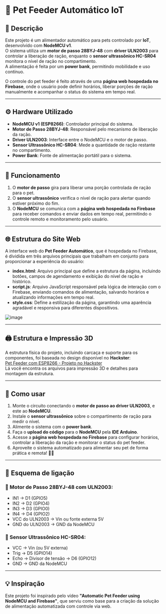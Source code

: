 
# 🐾 Pet Feeder Automático IoT

## 📄 Descrição
Este projeto é um alimentador automático para pets controlado por **IoT**, desenvolvido com **NodeMCU v1**.  
O sistema utiliza um **motor de passo 28BYJ-48** com **driver ULN2003** para controlar a liberação de ração, enquanto o **sensor ultrassônico HC-SR04** monitora o nível de ração no compartimento.  
A alimentação é feita por um **power bank**, permitindo mobilidade e uso contínuo.

O controle do pet feeder é feito através de uma **página web hospedada no Firebase**, onde o usuário pode definir horários, liberar porções de ração manualmente e acompanhar o status do sistema em tempo real.

---

## ⚙ Hardware Utilizado
- **NodeMCU v1 (ESP8266)**: Controlador principal do sistema.
- **Motor de Passo 28BYJ-48**: Responsável pelo mecanismo de liberação da ração.
- **Driver ULN2003**: Interface entre o NodeMCU e o motor de passo.
- **Sensor Ultrassônico HC-SR04**: Mede a quantidade de ração restante no compartimento.
- **Power Bank**: Fonte de alimentação portátil para o sistema.

---

## 🔧 Funcionamento
1. O **motor de passo** gira para liberar uma porção controlada de ração para o pet.
2. O **sensor ultrassônico** verifica o nível de ração para alertar quando estiver próximo do fim.
3. O **NodeMCU** se comunica com a **página web hospedada no Firebase** para receber comandos e enviar dados em tempo real, permitindo o controle remoto e monitoramento pelo usuário.

---

## 🌐 Estrutura do Site Web
A interface web do **Pet Feeder Automático**, que é hospedada no Firebase, é dividida em três arquivos principais que trabalham em conjunto para proporcionar a experiência do usuário:

- **index.html**: Arquivo principal que define a estrutura da página, incluindo botões, campos de agendamento e exibição do nível de ração e histórico.
- **script.js**: Arquivo JavaScript responsável pela lógica de interação com o Firebase, enviando comandos de alimentação, salvando horários e atualizando informações em tempo real.
- **style.css**: Define a estilização da página, garantindo uma aparência agradável e responsiva para diferentes dispositivos.

![image](https://github.com/user-attachments/assets/645f7f8f-1422-4a1b-978d-5a3d80935a65)

---

## 🖨 Estrutura e Impressão 3D
A estrutura física do projeto, incluindo carcaça e suporte para os componentes, foi baseada no design disponível no **Hackster**:  
[Pet Feeder com ESP8266 - Projeto no Hackster](https://www.hackster.io/sokolsok/pet-feeder-with-esp8266-6ceef2)  
Lá você encontra os arquivos para impressão 3D e detalhes para montagem da estrutura.

---

## 🚀 Como usar
1. Monte o circuito conectando o **motor de passo ao driver ULN2003**, e este ao **NodeMCU**.
2. Instale o **sensor ultrassônico** sobre o compartimento de ração para medir o nível.
3. Alimente o sistema com o **power bank**.
4. Faça o **upload do código** para o **NodeMCU** pela **IDE Arduino**.
5. Acesse a **página web hospedada no Firebase** para configurar horários, controlar a liberação da ração e monitorar o status do pet feeder.
6. Aproveite o sistema automatizado para alimentar seu pet de forma prática e remota! 🐶🐱

---

## 🔌 Esquema de ligação
### 🔄 Motor de Passo 28BYJ-48 com ULN2003:
- IN1 → D1 (GPIO5)  
- IN2 → D2 (GPIO4)  
- IN3 → D3 (GPIO0)  
- IN4 → D4 (GPIO2)  
- VCC do ULN2003 → Vin ou fonte externa 5V  
- GND do ULN2003 → GND da NodeMCU

### 📏 Sensor Ultrassônico HC-SR04:
- VCC → Vin (ou 5V externa)  
- Trig → D5 (GPIO14)  
- Echo → Divisor de tensão → D6 (GPIO12)  
- GND → GND da NodeMCU


---

## 💡 Inspiração
Este projeto foi inspirado pelo vídeo **"Automatic Pet Feeder using NodeMCU and Firebase"**, que serviu como base para a criação da solução de alimentação automatizada com controle via web.




